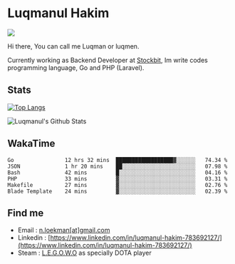
# Luqmanul Hakim

![](https://komarev.com/ghpvc/?username=luqman-v1)

Hi there, You can call me Luqman or luqmen.

Currently working as Backend Developer at [Stockbit](https://stockbit.com/), Im write codes programming language, Go and PHP (Laravel).
## Stats

[![Top Langs](https://github-readme-stats.vercel.app/api/top-langs/?username=luqman-v1&layout=compact)](https://github.com/anuraghazra/github-readme-stats)

![Luqmanul's Github Stats](https://github-readme-stats.vercel.app/api?username=luqman-v1&show_icons=true)


## WakaTime 

<!--START_SECTION:waka-->

```text
Go                12 hrs 32 mins  ██████████████████▓░░░░░░   74.34 %
JSON              1 hr 20 mins    ██░░░░░░░░░░░░░░░░░░░░░░░   07.98 %
Bash              42 mins         █░░░░░░░░░░░░░░░░░░░░░░░░   04.16 %
PHP               33 mins         ▓░░░░░░░░░░░░░░░░░░░░░░░░   03.31 %
Makefile          27 mins         ▓░░░░░░░░░░░░░░░░░░░░░░░░   02.76 %
Blade Template    24 mins         ▓░░░░░░░░░░░░░░░░░░░░░░░░   02.39 %
```

<!--END_SECTION:waka-->


## Find me 

- Email : [n.loekman[at]gmail.com](mailto:n.loekman@gmail.com)
- Linkedin : [https://www.linkedin.com/in/luqmanul-hakim-783692127/](https://www.linkedin.com/in/luqmanul-hakim-783692127/)
- Steam : [L.E.G.O.W.O](https://steamcommunity.com/id/fuukmans) as specially DOTA player


